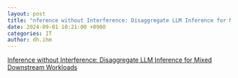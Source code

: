 ```yaml
---
layout: post
title: "nference without Interference: Disaggregate LLM Inference for Mixed Downstream Workloads"
date: 2024-09-01 10:21:00 +0900
categories: IT
author: dh.ihm
---
```


[Inference without Interference: Disaggregate LLM Inference for Mixed Downstream Workloads](https://arxiv.org/pdf/2401.11181)
